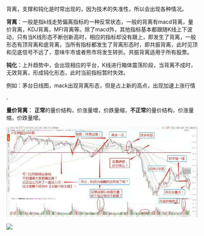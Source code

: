 

背离，支撑和钝化是时常出现的，因为技术的失准性，所以会出现各种情况。

**背离**：一般是指k线走势偏离指标的一种反常状态，一般的背离有macd背离，量价背离，KDJ背离，MFI背离等。除了macd外，其他指标基本都跟随K线上下波动，只有当K线形态不断创新高时，相应的指标却没有跟上，即发生了背离，一般形态有顶背离和底背离，当所有指标都发生了背离形态时，即共振背离，此时见顶和见底信号不远了，意味牛市或者熊市将发生转折。共振背离适用于所有股票。

**钝化**：上升趋势中，会出现相应的平台，K线进行箱体震荡阶段，当背离不成时，无效背离，形成钝化形态，此时当前指标暂时失效。

例如：茅台日线图，mack出现背离形态，但是占上新的高点，出现加速上涨行情

<img src="/Users/zhixiongwang/文档/Note-on-trading-theory/image/821630552916_.pic_hd.png" style="zoom:25%;" />

**量价背离**： **正常**的量价结构，价涨量增，价跌量缩，**不正常**的量价结构，价涨量缩，价跌量增。

![WechatIMG63](./image/WechatIMG63.jpeg)



![](/Users/zhixiongwang/文档/Note-on-trading-theory/image/801630549587_.pic.jpg)



